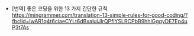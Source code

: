 * [번역] 좋은 코딩을 위한 13 가지 간단한 규칙</br>
https://mingrammer.com/translation-13-simple-rules-for-good-coding/?fbclid=IwAR1q4t6ciaeCYLt6dBxalulJlrQPflYSLRCPbB9hhlGgqyDE7Ep4uP3t7As</br>

